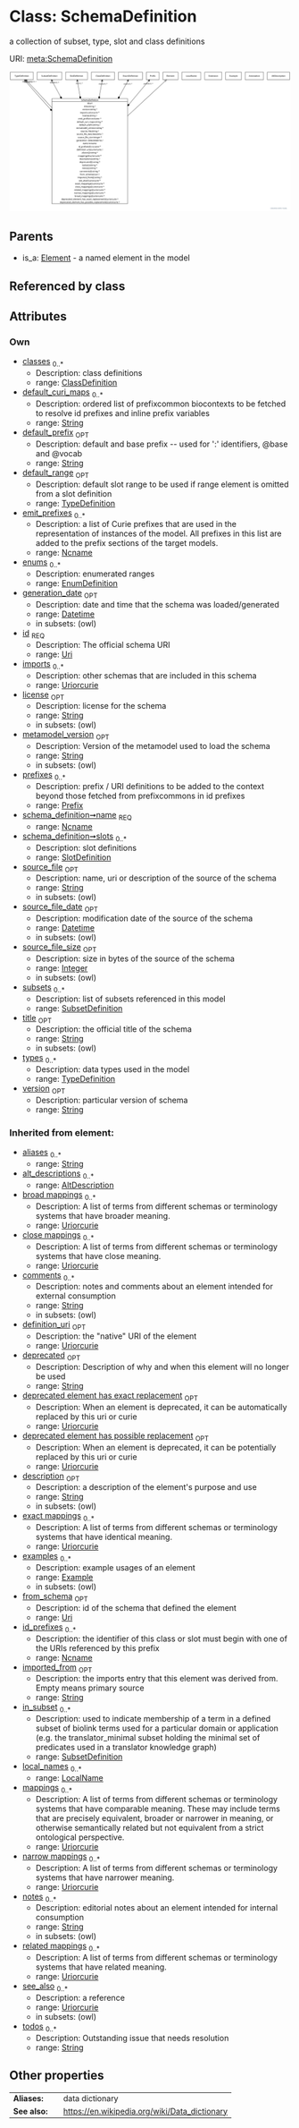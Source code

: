 
# Class: SchemaDefinition


a collection of subset, type, slot and class definitions

URI: [meta:SchemaDefinition](https://w3id.org/linkml/meta/SchemaDefinition)


![img](images/SchemaDefinition.svg)

## Parents

 *  is_a: [Element](Element.md) - a named element in the model

## Referenced by class


## Attributes


### Own

 * [classes](classes.md)  <sub>0..*</sub>
     * Description: class definitions
     * range: [ClassDefinition](ClassDefinition.md)
 * [default_curi_maps](default_curi_maps.md)  <sub>0..*</sub>
     * Description: ordered list of prefixcommon biocontexts to be fetched to resolve id prefixes and inline prefix variables
     * range: [String](types/String.md)
 * [default_prefix](default_prefix.md)  <sub>OPT</sub>
     * Description: default and base prefix -- used for ':' identifiers, @base and @vocab
     * range: [String](types/String.md)
 * [default_range](default_range.md)  <sub>OPT</sub>
     * Description: default slot range to be used if range element is omitted from a slot definition
     * range: [TypeDefinition](TypeDefinition.md)
 * [emit_prefixes](emit_prefixes.md)  <sub>0..*</sub>
     * Description: a list of Curie prefixes that are used in the representation of instances of the model.  All prefixes in this list are added to the prefix sections of the target models.
     * range: [Ncname](types/Ncname.md)
 * [enums](enums.md)  <sub>0..*</sub>
     * Description: enumerated ranges
     * range: [EnumDefinition](EnumDefinition.md)
 * [generation_date](generation_date.md)  <sub>OPT</sub>
     * Description: date and time that the schema was loaded/generated
     * range: [Datetime](types/Datetime.md)
     * in subsets: (owl)
 * [id](id.md)  <sub>REQ</sub>
     * Description: The official schema URI
     * range: [Uri](types/Uri.md)
 * [imports](imports.md)  <sub>0..*</sub>
     * Description: other schemas that are included in this schema
     * range: [Uriorcurie](types/Uriorcurie.md)
 * [license](license.md)  <sub>OPT</sub>
     * Description: license for the schema
     * range: [String](types/String.md)
     * in subsets: (owl)
 * [metamodel_version](metamodel_version.md)  <sub>OPT</sub>
     * Description: Version of the metamodel used to load the schema
     * range: [String](types/String.md)
     * in subsets: (owl)
 * [prefixes](prefixes.md)  <sub>0..*</sub>
     * Description: prefix / URI definitions to be added to the context beyond those fetched from prefixcommons in id prefixes
     * range: [Prefix](Prefix.md)
 * [schema_definition➞name](schema_definition_name.md)  <sub>REQ</sub>
     * range: [Ncname](types/Ncname.md)
 * [schema_definition➞slots](slot_definitions.md)  <sub>0..*</sub>
     * Description: slot definitions
     * range: [SlotDefinition](SlotDefinition.md)
 * [source_file](source_file.md)  <sub>OPT</sub>
     * Description: name, uri or description of the source of the schema
     * range: [String](types/String.md)
     * in subsets: (owl)
 * [source_file_date](source_file_date.md)  <sub>OPT</sub>
     * Description: modification date of the source of the schema
     * range: [Datetime](types/Datetime.md)
     * in subsets: (owl)
 * [source_file_size](source_file_size.md)  <sub>OPT</sub>
     * Description: size in bytes of the source of the schema
     * range: [Integer](types/Integer.md)
     * in subsets: (owl)
 * [subsets](subsets.md)  <sub>0..*</sub>
     * Description: list of subsets referenced in this model
     * range: [SubsetDefinition](SubsetDefinition.md)
 * [title](title.md)  <sub>OPT</sub>
     * Description: the official title of the schema
     * range: [String](types/String.md)
     * in subsets: (owl)
 * [types](types.md)  <sub>0..*</sub>
     * Description: data types used in the model
     * range: [TypeDefinition](TypeDefinition.md)
 * [version](version.md)  <sub>OPT</sub>
     * Description: particular version of schema
     * range: [String](types/String.md)

### Inherited from element:

 * [aliases](aliases.md)  <sub>0..*</sub>
     * range: [String](types/String.md)
 * [alt_descriptions](alt_descriptions.md)  <sub>0..*</sub>
     * range: [AltDescription](AltDescription.md)
 * [broad mappings](broad_mappings.md)  <sub>0..*</sub>
     * Description: A list of terms from different schemas or terminology systems that have broader meaning.
     * range: [Uriorcurie](types/Uriorcurie.md)
 * [close mappings](close_mappings.md)  <sub>0..*</sub>
     * Description: A list of terms from different schemas or terminology systems that have close meaning.
     * range: [Uriorcurie](types/Uriorcurie.md)
 * [comments](comments.md)  <sub>0..*</sub>
     * Description: notes and comments about an element intended for external consumption
     * range: [String](types/String.md)
     * in subsets: (owl)
 * [definition_uri](definition_uri.md)  <sub>OPT</sub>
     * Description: the "native" URI of the element
     * range: [Uriorcurie](types/Uriorcurie.md)
 * [deprecated](deprecated.md)  <sub>OPT</sub>
     * Description: Description of why and when this element will no longer be used
     * range: [String](types/String.md)
 * [deprecated element has exact replacement](deprecated_element_has_exact_replacement.md)  <sub>OPT</sub>
     * Description: When an element is deprecated, it can be automatically replaced by this uri or curie
     * range: [Uriorcurie](types/Uriorcurie.md)
 * [deprecated element has possible replacement](deprecated_element_has_possible_replacement.md)  <sub>OPT</sub>
     * Description: When an element is deprecated, it can be potentially replaced by this uri or curie
     * range: [Uriorcurie](types/Uriorcurie.md)
 * [description](description.md)  <sub>OPT</sub>
     * Description: a description of the element's purpose and use
     * range: [String](types/String.md)
     * in subsets: (owl)
 * [exact mappings](exact_mappings.md)  <sub>0..*</sub>
     * Description: A list of terms from different schemas or terminology systems that have identical meaning.
     * range: [Uriorcurie](types/Uriorcurie.md)
 * [examples](examples.md)  <sub>0..*</sub>
     * Description: example usages of an element
     * range: [Example](Example.md)
     * in subsets: (owl)
 * [from_schema](from_schema.md)  <sub>OPT</sub>
     * Description: id of the schema that defined the element
     * range: [Uri](types/Uri.md)
 * [id_prefixes](id_prefixes.md)  <sub>0..*</sub>
     * Description: the identifier of this class or slot must begin with one of the URIs referenced by this prefix
     * range: [Ncname](types/Ncname.md)
 * [imported_from](imported_from.md)  <sub>OPT</sub>
     * Description: the imports entry that this element was derived from.  Empty means primary source
     * range: [String](types/String.md)
 * [in_subset](in_subset.md)  <sub>0..*</sub>
     * Description: used to indicate membership of a term in a defined subset of biolink terms used for a particular domain or application (e.g. the translator_minimal subset holding the minimal set of predicates used in a translator knowledge graph)
     * range: [SubsetDefinition](SubsetDefinition.md)
 * [local_names](local_names.md)  <sub>0..*</sub>
     * range: [LocalName](LocalName.md)
 * [mappings](mappings.md)  <sub>0..*</sub>
     * Description: A list of terms from different schemas or terminology systems that have comparable meaning. These may include terms that are precisely equivalent, broader or narrower in meaning, or otherwise semantically related but not equivalent from a strict ontological perspective.
     * range: [Uriorcurie](types/Uriorcurie.md)
 * [narrow mappings](narrow_mappings.md)  <sub>0..*</sub>
     * Description: A list of terms from different schemas or terminology systems that have narrower meaning.
     * range: [Uriorcurie](types/Uriorcurie.md)
 * [notes](notes.md)  <sub>0..*</sub>
     * Description: editorial notes about an element intended for internal consumption
     * range: [String](types/String.md)
     * in subsets: (owl)
 * [related mappings](related_mappings.md)  <sub>0..*</sub>
     * Description: A list of terms from different schemas or terminology systems that have related meaning.
     * range: [Uriorcurie](types/Uriorcurie.md)
 * [see_also](see_also.md)  <sub>0..*</sub>
     * Description: a reference
     * range: [Uriorcurie](types/Uriorcurie.md)
     * in subsets: (owl)
 * [todos](todos.md)  <sub>0..*</sub>
     * Description: Outstanding issue that needs resolution
     * range: [String](types/String.md)

## Other properties

|  |  |  |
| --- | --- | --- |
| **Aliases:** | | data dictionary |
| **See also:** | | https://en.wikipedia.org/wiki/Data_dictionary |

